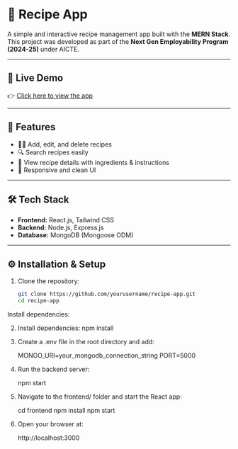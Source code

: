   # 🍲 Recipe App

A simple and interactive recipe management app built with the **MERN Stack**.  
This project was developed as part of the **Next Gen Employability Program (2024-25)** under AICTE.

---

## 🚀 Live Demo
👉 [Click here to view the app](https://food-recipe-hub.vercel.app/)

---

## 📌 Features
- 👨‍🍳 Add, edit, and delete recipes  
- 🔍 Search recipes easily  
- 📖 View recipe details with ingredients & instructions  
- 📱 Responsive and clean UI  

---

## 🛠️ Tech Stack
- **Frontend:** React.js, Tailwind CSS  
- **Backend:** Node.js, Express.js  
- **Database:** MongoDB (Mongoose ODM)  

---

## ⚙️ Installation & Setup

1. Clone the repository:
   ```bash
   git clone https://github.com/yourusername/recipe-app.git
   cd recipe-app
Install dependencies:

2. Install dependencies:
    npm install


3. Create a .env file in the root directory and add:

      MONGO_URI=your_mongodb_connection_string
      PORT=5000


4. Run the backend server:

      npm start


5. Navigate to the frontend/ folder and start the React app:

      cd frontend
      npm install
      npm start


6. Open your browser at:

      http://localhost:3000





